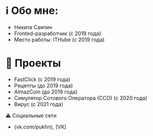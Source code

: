 # ℹ Обо мне: 
- Никита Саяпин
- Fronted-разработчик (с 2019 года)
- Место работы: ITHube (с 2019 года)

# 🔁 Проекты
- FastClick (с 2019 года) 
- Рецепты (до 2019 года) 
- AlmazCoin (до 2019 года) 
- Симулятор Сотового Оператора (ССО) (с 2020 года) 
- Вирус (с 2021 года) 

⚠ Социальные сети
- (vk.com/pukhn), [VK] 





<!---
npukhn/npukhn is a ✨ special ✨ repository because its `README.md` (this file) appears on your GitHub profile.
You can click the Preview link to take a look at your changes.
--->
